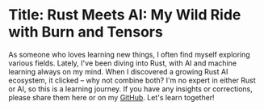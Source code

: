 # Title: Rust Meets AI: My Wild Ride with Burn and Tensors

As someone who loves learning new things, I often find myself exploring various fields. Lately, I've been diving into Rust, with AI and machine learning always on my mind. When I discovered a growing Rust AI ecosystem, it clicked – why not combine both? I'm no expert in either Rust or AI, so this is a learning journey. If you have any insights or corrections, please share them here or on my [GitHub](https://github.com/spaghetty/rust_ai_ml_adventure). Let's learn together!
